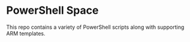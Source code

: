 # PowerShell Space

This repo contains a variety of PowerShell scripts along with supporting ARM templates.

